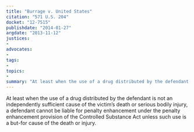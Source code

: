 ```yaml
---
title: "Burrage v. United States"
citation: "571 U.S. 204"
docket: "12-7515"
publishdate: "2014-01-27"
argdate: "2013-11-12"
justices:
- 
advocates:
- 
tags:
- 
topics:
- 
summary: "At least when the use of a drug distributed by the defendant is not an independently sufficient cause of the victim’s death or serious bodily injury, a defendant cannot be liable for penalty enhancement under the penalty enhancement provision of the Controlled Substance Act unless such use is a but-for cause of the death or injury."
---
```

At least when the use of a drug distributed by the defendant is not an independently sufficient cause of the victim’s death or serious bodily injury, a defendant cannot be liable for penalty enhancement under the penalty enhancement provision of the Controlled Substance Act unless such use is a but-for cause of the death or injury.

